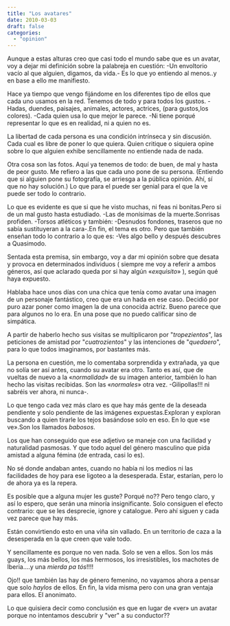 ```yaml
---
title: "Los avatares"
date: 2010-03-03
draft: false
categories: 
  - "opinion"
---
```


Aunque a estas alturas creo que casi todo el mundo sabe que es un avatar, voy a dejar mi definición sobre la palabreja en cuestión: 
-Un envoltorio vacío al que alguien, digamos, da vida.-
Es lo que yo entiendo al menos..y en base a ello me manifiesto. 

Hace ya tiempo que vengo fijándome en los diferentes tipo de ellos que cada uno usamos en la red. 
Tenemos de todo y para todos los gustos.
-Hadas, duendes, paisajes, animales, actores, actrices, (para gustos,los colores). 
-Cada quien usa lo que mejor le parece.
-Ni tiene porqué representar lo que es en realidad, ni a quien no es. 

La libertad de cada persona es una condición intrínseca y sin discusión.
Cada cual es libre de poner lo que quiera. 
Quien critique o siquiera opine sobre lo que alguien exhibe sencillamente no entiende nada de nada. 

Otra cosa son las fotos. Aquí ya tenemos de todo: de buen, de mal y hasta de peor gusto.
Me refiero a las que cada uno pone de su persona. (Entiendo que si alguien pone su fotografía, se arriesga a la pública opinión. Ahí, sí que no hay solución.) 
Lo que para el puede ser genial para el que la ve puede ser todo lo contrario. 

Lo que es evidente es que si que he visto muchas, ni feas ni bonitas.Pero si de un mal gusto hasta estudiado.
-Las de monísimas de la muerte.Sonrisas profiden.
-Torsos atléticos y también: 
-Desnudos fondones, traseros que no sabía sustituyeran a la cara-.En fin, el tema es otro.
Pero que también enseñan todo lo contrario a lo que es: 
-Ves algo bello y después descubres a Quasimodo.

Sentada esta premisa, sin embargo, voy a dar mi opinión sobre que desata y provoca en determinados individuos ( siempre me voy a referir a ambos géneros, así que aclarado queda por si hay algún «*exquisito*» ), según qué haya expuesto. 

Hablaba hace unos días con una chica que tenía como avatar una imagen de un personaje fantástico, creo que era un hada en ese caso. 
Decidió por puro azar poner como imagen la de una conocida actriz. Bueno parece que para algunos no lo era. 
En una pose que no puedo calificar sino de simpática. 

A partir de haberlo hecho sus visitas se multiplicaron por "*tropezientos*", las peticiones de amistad por "*cuatrozientos*" y las intenciones de "*quedaero*", para lo que todos imaginamos, por bastantes más.

La persona en cuestión, me lo comentaba sorprendida y extrañada, ya que no solía ser así antes, cuando su avatar era otro.
Tanto es así, que de vueltas de nuevo a la «*normalidad*» de su imagen anterior, también lo han hecho las visitas recibidas.
Son las «*normales*» otra vez.
-Gilipollas!!! ni sabréis ver ahora, ni nunca-.

Lo que tengo cada vez más claro es que hay más gente de la deseada pendiente y solo pendiente de las imágenes expuestas.Exploran y exploran buscando a quien tirarle los tejos basándose solo en eso.
En lo que «se ve».Son los llamados *babosos*.

Los que han conseguido que ese adjetivo se maneje con una facilidad y naturalidad pasmosas. Y que todo aquel del género masculino que pida amistad a alguna fémina (de entrada, casi lo es).

No sé donde andaban antes, cuando no había ni los medios ni las facilidades de hoy para ese ligoteo a la desesperada. Estar, estarían, pero lo de ahora ya es la repera.

Es posible que a alguna mujer les guste? Porqué no?? Pero tengo claro, y así lo espero, que serán una minoría insignificante. 
Solo consiguen el efecto contrario: que se les desprecie, ignore y catalogue.
Pero ahí siguen y cada vez parece que hay más. 

Están convirtiendo esto en una viña sin vallado.
En un territorio de caza a la desesperada en la que creen que vale todo.

Y sencillamente es porque no ven nada. Solo se ven a ellos. Son los más guays, los más bellos, los más hermosos, los irresistibles, los machotes de Iberia....y una *mierda pa tós*!!!! 

Ojo!! que también las hay de género femenino, no vayamos ahora a pensar que solo *haylos* de ellos.
En fin, la vida misma pero con una gran ventaja para ellos. El anonimato. 

Lo que quisiera decir como conclusión es que en lugar de «ver» un avatar porque no intentamos descubrir y "ver" a su conductor??
